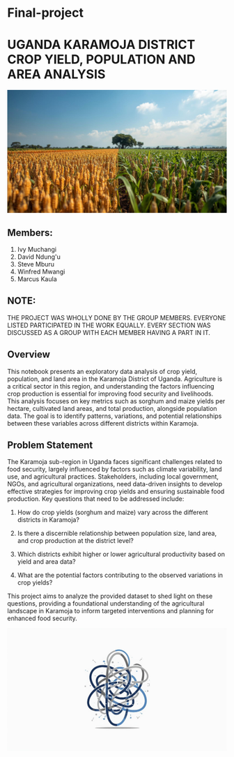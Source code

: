 # Final-project
# **UGANDA KARAMOJA DISTRICT CROP YIELD, POPULATION AND AREA ANALYSIS**
![cover-img](IMAGES/cover-img.jpg)

## Members:
1. Ivy Muchangi
2. David Ndung'u
3. Steve Mburu
4. Winfred Mwangi
5. Marcus Kaula

## NOTE:

THE PROJECT WAS WHOLLY DONE BY THE GROUP MEMBERS. EVERYONE LISTED PARTICIPATED IN THE WORK EQUALLY. EVERY SECTION WAS DISCUSSED AS A GROUP WITH EACH MEMBER HAVING A PART IN IT.

## Overview

This notebook presents an exploratory data analysis of crop yield, population, and land area in the Karamoja District of Uganda. Agriculture is a critical sector in this region, and understanding the factors influencing crop production is essential for improving food security and livelihoods. This analysis focuses on key metrics such as sorghum and maize yields per hectare, cultivated land areas, and total production, alongside population data. The goal is to identify patterns, variations, and potential relationships between these variables across different districts within Karamoja.

## Problem Statement

The Karamoja sub-region in Uganda faces significant challenges related to food security, largely influenced by factors such as climate variability, land use, and agricultural practices. Stakeholders, including local government, NGOs, and agricultural organizations, need data-driven insights to develop effective strategies for improving crop yields and ensuring sustainable food production. Key questions that need to be addressed include:

1. How do crop yields (sorghum and maize) vary across the different districts in Karamoja?
   
2. Is there a discernible relationship between population size, land area, and crop production at the district level?
 
3. Which districts exhibit higher or lower agricultural productivity based on yield and area data?
 
4. What are the potential factors contributing to the observed variations in crop yields?
   
This project aims to analyze the provided dataset to shed light on these questions, providing a foundational understanding of the agricultural landscape in Karamoja to inform targeted interventions and planning for enhanced food security.

![problem-imh](IMAGES/problem-imh.jpg)
